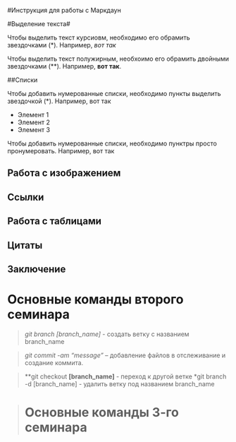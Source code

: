 #Инструкция для работы с Маркдаун

#Выделение текста#

Чтобы выделить текст курсиовм, необходимо его обрамить звездочками (*). Например, *вот так*

Чтобы выделить текст полужирным, необхоимо его обрамить двойными звездочками (**). Например, **вот так**.

##Списки

Чтобы добавить нумерованные списки, необходимо пункты выделить звездочкой (*). Например, вот так
* Элемент 1
* Элемент 2
* Элемент 3

Чтобы добавить нумерованные списки, необходимо пунктры просто пронумеровать. Например, вот так

## Работа с изображением

## Ссылки

## Работа с таблицами

## Цитаты

## Заключение

# Основные команды второго семинара

> *git branch [branch_name]* - создать ветку с названием branch_name

> *git commit -am “message”* – добавление файлов в отслеживание и       создание коммита.

> **git checkout **[branch_name]** - переход к другой ветке
> *git branch -d [branch_name] - удалить ветку под названием branch_name

> # Основные команды 3-го семинара